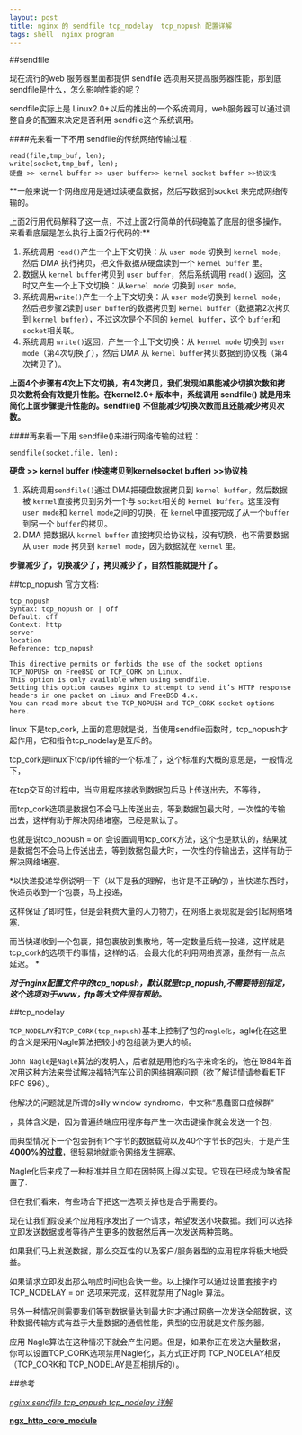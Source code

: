 ```yaml
---
layout: post
title: nginx 的 sendfile tcp_nodelay  tcp_nopush 配置详解
tags: shell  nginx program
---
```


##sendfile

现在流行的web 服务器里面都提供 sendfile 选项用来提高服务器性能，那到底 sendfile是什么，怎么影响性能的呢？

sendfile实际上是 Linux2.0+以后的推出的一个系统调用，web服务器可以通过调整自身的配置来决定是否利用 sendfile这个系统调用。

####先来看一下不用 sendfile的传统网络传输过程：

```
read(file,tmp_buf, len);
write(socket,tmp_buf, len);
硬盘 >> kernel buffer >> user buffer>> kernel socket buffer >>协议栈
```

**一般来说一个网络应用是通过读硬盘数据，然后写数据到socket 来完成网络传输的。

上面2行用代码解释了这一点，不过上面2行简单的代码掩盖了底层的很多操作。来看看底层是怎么执行上面2行代码的:**

1. 系统调用 `read()`产生一个上下文切换：从 `user mode` 切换到 `kernel mode`，然后 DMA 执行拷贝，把文件数据从硬盘读到一个 `kernel buffer` 里。
2. 数据从 `kernel buffer`拷贝到 `user buffer`，然后系统调用 `read()` 返回，这时又产生一个上下文切换：从`kernel mode` 切换到 `user mode`。
3. 系统调用`write()`产生一个上下文切换：从 `user mode`切换到 `kernel mode`，然后把步骤2读到 `user buffer`的数据拷贝到 `kernel buffer`（数据第2次拷贝到 `kernel buffer`），不过这次是个不同的 `kernel buffer`，这个 `buffer`和 `socket`相关联。
4. 系统调用 `write()`返回，产生一个上下文切换：从 `kernel mode` 切换到 `user mode`（第4次切换了），然后 DMA 从 `kernel buffer`拷贝数据到协议栈（第4次拷贝了）。

**上面4个步骤有4次上下文切换，有4次拷贝，我们发现如果能减少切换次数和拷贝次数将会有效提升性能。在kernel2.0+ 版本中，系统调用 sendfile() 就是用来简化上面步骤提升性能的。sendfile() 不但能减少切换次数而且还能减少拷贝次数。**

####再来看一下用 sendfile()来进行网络传输的过程：

```
sendfile(socket,file, len);
```

**硬盘 >> kernel buffer (快速拷贝到kernelsocket buffer) >>协议栈**

1. 系统调用`sendfile()`通过 DMA把硬盘数据拷贝到 `kernel buffer`，然后数据被 `kernel`直接拷贝到另外一个与 `socket`相关的 `kernel buffer`。这里没有 `user mode`和 `kernel mode`之间的切换，在 `kernel`中直接完成了从一个`buffer`到另一个 `buffer`的拷贝。
2. DMA 把数据从 `kernel buffer` 直接拷贝给协议栈，没有切换，也不需要数据从 `user mode` 拷贝到 `kernel mode`，因为数据就在 `kernel` 里。


**步骤减少了，切换减少了，拷贝减少了，自然性能就提升了。**
 
##tcp_nopush
官方文档:

```
tcp_nopush
Syntax: tcp_nopush on | off
Default: off
Context: http
server
location
Reference: tcp_nopush
 
This directive permits or forbids the use of the socket options TCP_NOPUSH on FreeBSD or TCP_CORK on Linux. 
This option is only available when using sendfile.
Setting this option causes nginx to attempt to send it’s HTTP response headers in one packet on Linux and FreeBSD 4.x.
You can read more about the TCP_NOPUSH and TCP_CORK socket options here.
```
 
linux 下是tcp_cork, 上面的意思就是说，当使用sendfile函数时，tcp_nopush才起作用，它和指令tcp_nodelay是互斥的。

tcp_cork是linux下tcp/ip传输的一个标准了，这个标准的大概的意思是，一般情况下，
 
在tcp交互的过程中，当应用程序接收到数据包后马上传送出去，不等待，

而tcp_cork选项是数据包不会马上传送出去，等到数据包最大时，一次性的传输出去，这样有助于解决网络堵塞，已经是默认了。

也就是说tcp_nopush = on 会设置调用tcp_cork方法，这个也是默认的，结果就是数据包不会马上传送出去，等到数据包最大时，一次性的传输出去，这样有助于解决网络堵塞。

*以快递投递举例说明一下（以下是我的理解，也许是不正确的），当快递东西时，快递员收到一个包裹，马上投递，

这样保证了即时性，但是会耗费大量的人力物力，在网络上表现就是会引起网络堵塞.

而当快递收到一个包裹，把包裹放到集散地，等一定数量后统一投递，这样就是tcp_cork的选项干的事情，这样的话，会最大化的利用网络资源，虽然有一点点延迟。
*

***对于nginx配置文件中的tcp_nopush，默认就是tcp_nopush,不需要特别指定，这个选项对于www，ftp等大文件很有帮助。***
 
##tcp_nodelay

`TCP_NODELAY`和`TCP_CORK(tcp_nopush)`基本上控制了包的`nagle化`，agle化在这里的含义是采用Nagle算法把较小的包组装为更大的帧。

`John Nagle`是`Nagle`算法的发明人，后者就是用他的名字来命名的，他在1984年首次用这种方法来尝试解决福特汽车公司的网络拥塞问题（欲了解详情请参看IETF RFC 896）。

他解决的问题就是所谓的silly window syndrome，中文称“愚蠢窗口症候群”

，具体含义是，因为普遍终端应用程序每产生一次击键操作就会发送一个包，

而典型情况下一个包会拥有1个字节的数据载荷以及40个字节长的包头，于是产生**4000%的过载**，很轻易地就能令网络发生拥塞。

 Nagle化后来成了一种标准并且立即在因特网上得以实现。它现在已经成为缺省配置了.

但在我们看来，有些场合下把这一选项关掉也是合乎需要的。

现在让我们假设某个应用程序发出了一个请求，希望发送小块数据。我们可以选择立即发送数据或者等待产生更多的数据然后再一次发送两种策略。

如果我们马上发送数据，那么交互性的以及客户/服务器型的应用程序将极大地受益。

如果请求立即发出那么响应时间也会快一些。以上操作可以通过设置套接字的TCP_NODELAY = on 选项来完成，这样就禁用了Nagle 算法。 

另外一种情况则需要我们等到数据量达到最大时才通过网络一次发送全部数据，这种数据传输方式有益于大量数据的通信性能，典型的应用就是文件服务器。

应用 Nagle算法在这种情况下就会产生问题。但是，如果你正在发送大量数据，你可以设置TCP_CORK选项禁用Nagle化，其方式正好同 TCP_NODELAY相反（TCP_CORK和 TCP_NODELAY是互相排斥的）。 


##参考

[*nginx sendfile tcp_onpush tcp_nodelay 详解*](http://www.2cto.com/os/201306/222745.html)

[**ngx_http_core_module**](http://nginx.org/en/docs/http/ngx_http_core_module.html)

